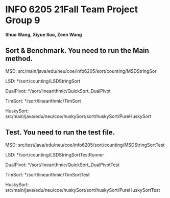 # INFO 6205 21Fall Team Project Group 9
**Shuo Wang, Xiyue Suo, Zeen Wang**

## Sort & Benchmark. You need to run the Main method.

MSD: src/main/java/edu/neu/coe/info6205/sort/counting/MSDStringSor

LSD: */sort/counting/LSDStringSort

DualPivot: */sort/linearithmic/QuickSort_DualPivot

TimSort: */sort/linearithmic/TimSort

HuskySort: src/main/java/edu/neu/coe/huskySort/sort/huskySort/PureHuskySort

## Test. You need to run the test file.

MSD: src/test/java/edu/neu/coe/info6205/sort/counting/MSDStringSortTest

LSD: */sort/counting/LSDStringSortTestRunner

DualPivot: */sort/linearithmic/QuickSort_DualPivotTest

TimSort: */sort/linearithmic/TimSortTest

HuskySort: src/main/java/edu/neu/coe/huskySort/sort/huskySort/PureHuskySortTest
